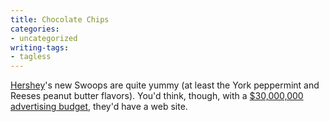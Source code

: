 ```yaml
---
title: Chocolate Chips
categories:
- uncategorized
writing-tags:
- tagless
---
```


[Hershey][1]'s new Swoops are quite yummy (at least the York peppermint and Reeses peanut butter flavors).  You'd think, though, with a [$30,000,000 advertising budget][2], they'd have a web site.

   [1]: http://www.hersheys.com/
   [2]: http://www.adage.com/news.cms?newsId=38715
